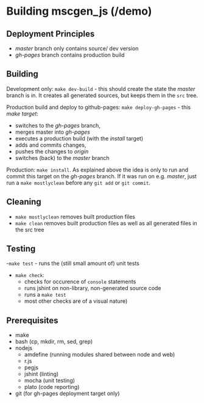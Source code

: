 # Building mscgen_js (/demo)

## Deployment Principles
- *master* branch only contains source/ dev version
- *gh-pages* branch contains production build

## Building
Development only: ```make dev-build``` - this should create the state the *master* branch is in. 
It creates all generated sources, but keeps them in the ```src``` tree.

Production build and deploy to github-pages: ```make deploy-gh-pages``` - this *make target*:
- switches to the *gh-pages* branch, 
- merges master into *gh-pages*
- executes a production build (with the *install* target)
- adds and commits changes, 
- pushes the changes to *origin*
- switches (back) to the *master* branch


Production: ```make install```. As explained above the idea is only to run and commit
this target on the *gh-pages* branch. If it was run on e.g. *master*, just run a 
```make mostlyclean``` before any ```git add``` or ```git commit```.

## Cleaning
- ```make mostlyclean``` removes built production files
- ```make clean``` removes built production files as well as all generated files in the src tree

## Testing 
-```make test```
    - runs the (still small amount of) unit tests

- ```make check```:
    -  checks for occurence of ```console``` statements 
    -  runs jshint on non-library, non-generated source code
    -  runs a ```make test```
    -  most other checks are of a visual nature)

## Prerequisites
- make
- bash (cp, mkdir, rm, sed, grep)
- nodejs
    - amdefine (running modules shared between node and web)
    - r.js
    - pegjs
    - jshint (linting)
    - mocha (unit testing)
    - plato (code reporting)
- git (for gh-pages deployment target only)
